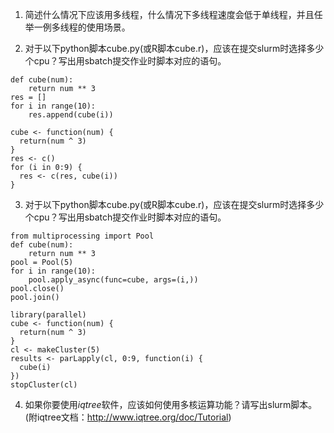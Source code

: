 
1. 简述什么情况下应该用多线程，什么情况下多线程速度会低于单线程，并且任举一例多线程的使用场景。

2. 对于以下python脚本cube.py(或R脚本cube.r)，应该在提交slurm时选择多少个cpu？写出用sbatch提交作业时脚本对应的语句。
```(cube.py)
def cube(num): 
    return num ** 3
res = []
for i in range(10):
    res.append(cube(i))
```
```(cube.r)
cube <- function(num) {
  return(num ^ 3)
}
res <- c()
for (i in 0:9) {
  res <- c(res, cube(i))
}
```

3. 对于以下python脚本cube.py(或R脚本cube.r)，应该在提交slurm时选择多少个cpu？写出用sbatch提交作业时脚本对应的语句。
```(cube.py)
from multiprocessing import Pool
def cube(num): 
    return num ** 3
pool = Pool(5)
for i in range(10):
    pool.apply_async(func=cube, args=(i,))
pool.close()
pool.join()
```

```(cube.r)
library(parallel)
cube <- function(num) {
  return(num ^ 3)
}
cl <- makeCluster(5)
results <- parLapply(cl, 0:9, function(i) {
  cube(i)
})
stopCluster(cl)
```

4. 如果你要使用*iqtree*软件，应该如何使用多核运算功能？请写出slurm脚本。(附iqtree文档：http://www.iqtree.org/doc/Tutorial)



